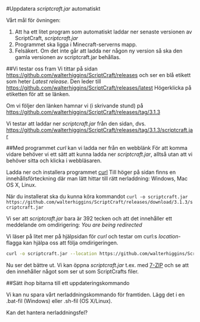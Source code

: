 #Uppdatera *scriptcraft.jar* automatiskt

Vårt mål för övningen: 

1. Att ha ett litet program som automatiskt laddar ner senaste versionen av ScriptCraft, *scriptcraft.jar*
1. Programmet ska ligga i Minecraft-serverns mapp.
1. Felsäkert. Om det inte går att ladda ner någon ny version så ska den gamla versionen av scriptcraft.jar behållas.

##Vi testar oss fram
Vi tittar på sidan 
https://github.com/walterhiggins/ScriptCraft/releases
och ser en blå etikett som heter *Latest release*. Den leder till
https://github.com/walterhiggins/ScriptCraft/releases/latest Högerklicka på etiketten för att se länken.

Om vi följer den länken hamnar vi (i skrivande stund) på
https://github.com/walterhiggins/ScriptCraft/releases/tag/3.1.3

Vi testar att laddar ner *scriptcraft.jar* från den sidan, dvs.
https://github.com/walterhiggins/ScriptCraft/releases/tag/3.1.3/scriptcraft.jar

##Med programmet *curl* kan vi ladda ner från en webblänk
För att komma vidare behöver vi ett sätt att kunna ladda ner *scriptcraft.jar*, alltså utan att vi behöver sitta och klicka 
i webbläsaren.

Ladda ner och installera programmet [curl](http://curl.haxx.se/download.html) Till höger på sidan finns en innehållsförteckning där man lätt hittar till rätt nerladdning: Windows, Mac OS X, Linux.

När du installerat ska du kunna köra kommandot
```curl -o scriptcraft.jar https://github.com/walterhiggins/ScriptCraft/releases/download/3.1.3/scriptcraft.jar```

Vi ser att *scriptcraft.jar* bara är 392 tecken och att det innehåller ett meddelande om omdirigering: *You are being redirected*

Vi läser på litet mer på hjälpsidan för *curl* och
testar om curl:s *location*-flagga kan hjälpa oss att följa omdirigeringen.

```bash
curl -o scriptcraft.jar --location https://github.com/walterhiggins/ScriptCraft/releases/download/3.1.3/scriptcraft.jar
```

Nu ser det bättre ut. Vi kan öppna *scriptcraft.jar* t.ex. med [7-ZIP](http://www.7-zip.org/download.html) och se att den innehåller något som ser ut som ScriptCrafts filer.

##Sätt ihop bitarna till ett uppdateringskommando

Vi kan nu spara vårt nerladdningskommando för framtiden. Lägg det i en .bat-fil (Windows) eller .sh-fil (OS X/Linux).

Kan det hantera nerladdningsfel?


